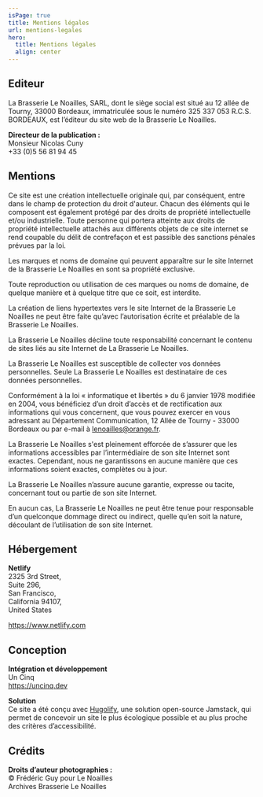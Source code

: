 ```yaml
---
isPage: true
title: Mentions légales
url: mentions-legales
hero:
  title: Mentions légales
  align: center
---
```


## Editeur

La Brasserie Le Noailles, SARL, dont le siège social est situé au 12 allée de Tourny, 33000 Bordeaux, immatriculée sous le numéro 325 337 053 R.C.S. BORDEAUX, est l’éditeur du site web de la Brasserie Le Noailles.

**Directeur de la publication :**\
Monsieur Nicolas Cuny\
+33 (0)5 56 81 94 45

## Mentions

Ce site est une création intellectuelle originale qui, par conséquent, entre dans le champ de protection du droit d'auteur. Chacun des éléments qui le composent est également protégé par des droits de propriété intellectuelle et/ou industrielle. Toute personne qui portera atteinte aux droits de propriété intellectuelle attachés aux différents objets de ce site internet se rend coupable du délit de contrefaçon et est passible des sanctions pénales prévues par la loi.

Les marques et noms de domaine qui peuvent apparaître sur le site Internet de la Brasserie Le Noailles en sont sa propriété exclusive.

Toute reproduction ou utilisation de ces marques ou noms de domaine, de quelque manière et à quelque titre que ce soit, est interdite.

La création de liens hypertextes vers le site Internet de la Brasserie Le Noailles ne peut être faite qu’avec l’autorisation écrite et préalable de la Brasserie Le Noailles.

La Brasserie Le Noailles décline toute responsabilité concernant le contenu de sites liés au site Internet de La Brasserie Le Noailles.

La Brasserie Le Noailles est susceptible de collecter vos données personnelles. Seule La Brasserie Le Noailles est destinataire de ces données personnelles.

Conformément à la loi « informatique et libertés » du 6 janvier 1978 modifiée en 2004, vous bénéficiez d’un droit d’accès et de rectification aux informations qui vous concernent, que vous pouvez exercer en vous adressant au Département Communication, 12 Allée de Tourny - 33000 Bordeaux ou par e-mail à lenoailles@orange.fr.

La Brasserie Le Noailles s'est pleinement efforcée de s’assurer que les informations accessibles par l’intermédiaire de son site Internet sont exactes. Cependant, nous ne garantissons en aucune manière que ces informations soient exactes, complètes ou à jour.

La Brasserie Le Noailles n’assure aucune garantie, expresse ou tacite, concernant tout ou partie de son site Internet.

En aucun cas, La Brasserie Le Noailles ne peut être tenue pour responsable d’un quelconque dommage direct ou indirect, quelle qu’en soit la nature, découlant de l’utilisation de son site Internet.

## Hébergement

**Netlify**\
2325 3rd Street, \
Suite 296, \
San Francisco, \
California 94107, \
United States

https://www.netlify.com

## Conception

**Intégration et développement**\
Un Cinq\
https://uncinq.dev

**Solution**\
Ce site a été conçu avec [Hugolify](https://www.hugolify.io), une solution open-source Jamstack, qui permet de concevoir un site le plus écologique possible et au plus proche des critères d’accessibilité.

## Crédits

**Droits d’auteur photographies :**\
© Frédéric Guy pour Le Noailles\
Archives Brasserie Le Noailles
